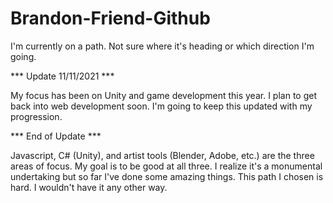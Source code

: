 # Brandon-Friend-Github

I'm currently on a path. Not sure where it's heading or which direction I'm going.

***  Update 11/11/2021   ***

My focus has been on Unity and game development this year. I plan to get back into web development 
soon. I'm going to keep this updated with my progression.

***    End of Update     ***

Javascript, C# (Unity), and artist tools (Blender, Adobe, etc.) are the three areas of focus. My goal is to be good at all three. I realize it's a monumental undertaking but so
far I've done some amazing things. This path I chosen is hard. I wouldn't have it any other way.
